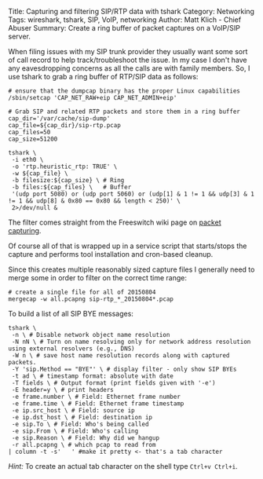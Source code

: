 Title: Capturing and filtering SIP/RTP data with tshark
Category: Networking
Tags: wireshark, tshark, SIP, VoIP, networking
Author: Matt Klich - Chief Abuser
Summary: Create a ring buffer of packet captures on a VoIP/SIP server.

When filing issues with my SIP trunk provider they usually want some sort of call record to help track/troubleshoot the issue. In my case I don't have any eavesdropping concerns as all the calls are with family members. So, I use tshark to grab a ring buffer of RTP/SIP data as follows:

```language-bash
# ensure that the dumpcap binary has the proper Linux capabilities
/sbin/setcap 'CAP_NET_RAW+eip CAP_NET_ADMIN+eip'

# Grab SIP and related RTP packets and store them in a ring buffer
cap_dir='/var/cache/sip-dump'
cap_file=${cap_dir}/sip-rtp.pcap
cap_files=50
cap_size=51200

tshark \
 -i eth0 \
 -o 'rtp.heuristic_rtp: TRUE' \
 -w ${cap_file} \
 -b filesize:${cap_size} \ # Ring
 -b files:${cap_files} \   # Buffer
 '(udp port 5080) or (udp port 5060) or (udp[1] & 1 != 1 && udp[3] & 1 != 1 && udp[8] & 0x80 == 0x80 && length < 250)' \
 2>/dev/null &
```
The filter comes straight from the Freeswitch wiki page on [packet capturing](https://freeswitch.org/confluence/display/FREESWITCH/Packet+Capture#PacketCapture-tsharkakatethereal).

Of course all of that is wrapped up in a service script that starts/stops the capture and performs tool installation and cron-based cleanup.

Since this creates multiple reasonably sized capture files I generally need to merge some in order to filter on the correct time range:
```language-bash
# create a single file for all of 20150804
mergecap -w all.pcapng sip-rtp_*_20150804*.pcap
```

To build a list of all SIP BYE messages:
```language-bash
tshark \
 -n \ # Disable network object name resolution
 -N nN \ # Turn on name resolving only for network address resolution using external resolvers (e.g., DNS)
 -W n \ # save host name resolution records along with captured packets.
 -Y 'sip.Method == "BYE"' \ # display filter - only show SIP BYEs
 -t ad \ # timestamp format: absolute with date
 -T fields \ # Output format (print fields given with '-e')
 -E header=y \ # print headers
 -e frame.number \ # Field: Ethernet frame number
 -e frame.time \ # Field: Ethernet frame timestamp
 -e ip.src_host \ # Field: source ip
 -e ip.dst_host \ # Field: destination ip
 -e sip.To \ # Field: Who's being called
 -e sip.From \ # Field: Who's calling
 -e sip.Reason \ # Field: Why did we hangup
 -r all.pcapng \ # which pcap to read from
| column -t -s'   ' #make it pretty <- that's a tab character
```
*Hint:* To create an actual tab character on the shell type `Ctrl+v Ctrl+i`.
